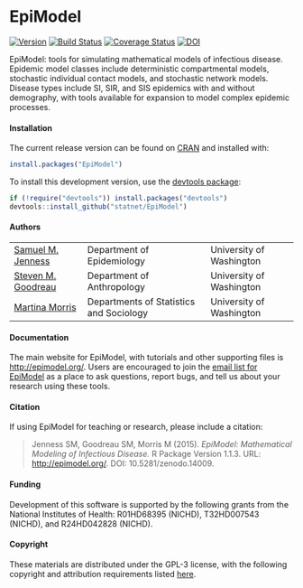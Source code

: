 EpiModel
===============

[![Version](http://img.shields.io/badge/Version-1.1.3-orange.svg?style=flat)](https://github.com/statnet/EpiModel/releases/tag/v1.1.3)
<a href='https://travis-ci.org/statnet/EpiModel' target="_blank"><img src='http://img.shields.io/travis/statnet/EpiModel/master.svg?style=flat' alt='Build Status' /></a>
<a href='https://coveralls.io/r/statnet/EpiModel?branch=master' target="_blank"><img src='https://coveralls.io/repos/statnet/EpiModel/badge.svg?branch=master' alt='Coverage Status' /></a>
<a href='http://dx.doi.org/10.5281/zenodo.14009' target="_blank"><img src='http://img.shields.io/badge/DOI-10.5281%2Fzenodo.14009-blue.svg?style=flat' alt='DOI' /></a>

EpiModel: tools for simulating mathematical models of infectious disease. Epidemic model classes include deterministic compartmental models, stochastic individual contact models, and stochastic network models. Disease types include SI, SIR, and SIS epidemics with and without demography, with tools available for expansion to model complex epidemic processes.


#### Installation
The current release version can be found on <a href="http://cran.r-project.org/web/packages/EpiModel/index.html" target="_blank">CRAN</a> and installed with:
```r
install.packages("EpiModel")
```

To install this development version, use the <a href="https://github.com/hadley/devtools" target="_blank">devtools package</a>:
```r
if (!require("devtools")) install.packages("devtools")
devtools::install_github("statnet/EpiModel")
```

#### Authors
<table>
  <tr>
    <td><a href="http://samueljenness.org/" target="_blank">Samuel M. Jenness</a></th>
    <td>Department of Epidemiology</th>
    <td>University of Washington</th>
  </tr>
  <tr>
    <td><a href="http://faculty.washington.edu/goodreau/" target="_blank">Steven M. Goodreau</a></td>
    <td>Department of Anthropology</td>
    <td>University of Washington</td>
  </tr>
  <tr>
    <td><a href="http://faculty.washington.edu/morrism/" target="_blank">Martina Morris</a></td>
    <td>Departments of Statistics and Sociology</td>
    <td>University of Washington</td>
  </tr>
</table>


#### Documentation
The main website for EpiModel, with tutorials and other supporting files is <a href="http://epimodel.org/" target="_blank">http://epimodel.org/</a>. Users are encouraged to join the <a href="http://mailman11.u.washington.edu/mailman/listinfo/epimodel" target="_blank">email list for EpiModel</a> as a place to ask questions, report bugs, and tell us about your research using these tools.

#### Citation
If using EpiModel for teaching or research, please include a citation:
> Jenness SM, Goodreau SM, Morris M (2015). *EpiModel: Mathematical Modeling of Infectious Disease.* R Package Version 1.1.3. URL: http://epimodel.org/. DOI: 10.5281/zenodo.14009.

#### Funding
Development of this software is supported by the following grants from the National Institutes of Health: R01HD68395 (NICHD), T32HD007543 (NICHD), and R24HD042828 (NICHD).

#### Copyright
These materials are distributed under the GPL-3 license, with the following copyright and attribution requirements listed <a href="http://statnet.csde.washington.edu/attribution.shtml" target="_blank">here</a>.
